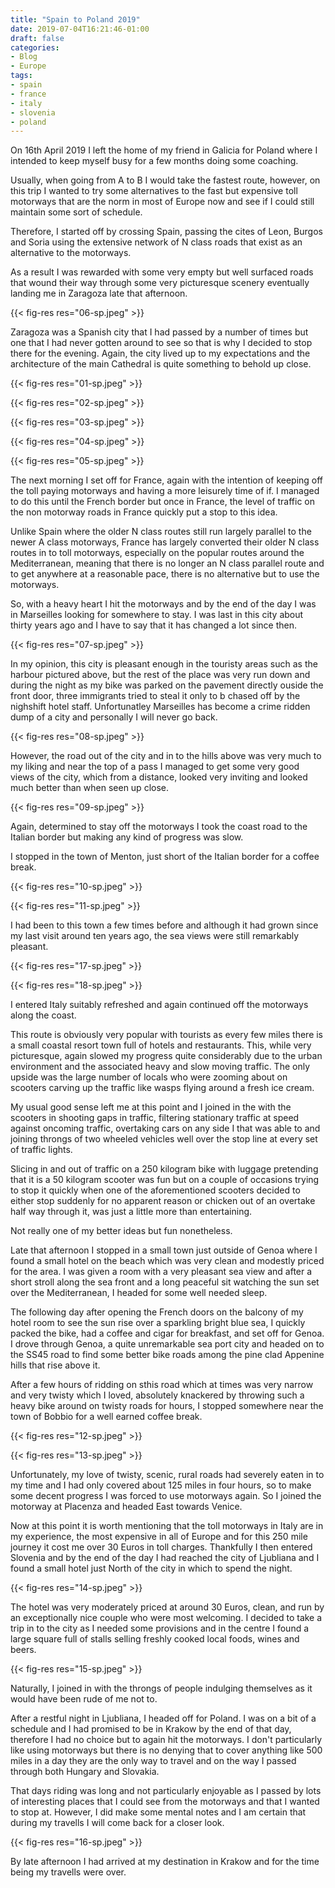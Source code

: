 ```yaml
---
title: "Spain to Poland 2019"
date: 2019-07-04T16:21:46-01:00
draft: false
categories:
- Blog
- Europe
tags:
- spain
- france
- italy
- slovenia
- poland
---
```


On 16th April 2019 I left the home of my friend in Galicia for Poland where I intended to keep myself busy for a few months doing some coaching.

Usually, when going from A to B I would take the fastest route, however, on this trip I wanted to try some alternatives to the fast but expensive toll motorways that are the norm in most of Europe now and see if I could still maintain some sort of schedule.

Therefore, I started off by crossing Spain, passing the cites of Leon, Burgos and Soria using the extensive network of N class roads that exist as an alternative to the motorways. 

<!--more-->

As a result I was rewarded with some very empty but well surfaced roads that wound their way through some very picturesque scenery eventually landing me in Zaragoza late that afternoon.

{{< fig-res res="06-sp.jpeg" >}}

Zaragoza was a Spanish city that I had passed by a number of times but one that I had never gotten around to see so that is why I decided to stop there for the evening. Again, the city lived up to my expectations and the architecture of the main Cathedral is quite something to behold up close.

{{< fig-res res="01-sp.jpeg" >}}

{{< fig-res res="02-sp.jpeg" >}}

{{< fig-res res="03-sp.jpeg" >}}

{{< fig-res res="04-sp.jpeg" >}}

{{< fig-res res="05-sp.jpeg" >}}

The next morning I set off for France, again with the intention of keeping off the toll paying motorways and having a more leisurely time of if. I managed to do this until the French border but once in France, the level of traffic on the non motorway roads in France quickly put a stop to this idea.

Unlike Spain where the older N class routes still run largely parallel to the newer A class motorways, France has largely converted their older N class routes in to toll motorways, especially on the popular routes around the Mediterranean, meaning that there is no longer an N class parallel route and to get anywhere at a reasonable pace,  there is no alternative but to use the motorways.

So, with a heavy heart I hit the motorways and by the end of the day I was in Marseilles looking for somewhere to stay. I was last in this city about thirty years ago and I have to say that it has changed a lot since then.

{{< fig-res res="07-sp.jpeg" >}}

In my opinion, this city is pleasant enough in the touristy areas such as the harbour pictured above, but the rest of the place was very run down and during the night as my bike was parked on the pavement directly ouside the front door, three immigrants tried to steal it only to b chased off by the nighshift hotel staff. Unfortunatley Marseilles has become a crime ridden dump of a city and personally I will never go back.

{{< fig-res res="08-sp.jpeg" >}}

However, the road out of the city and in to the hills above was very much to my liking and near the top of a pass I managed to get some very good views of the city, which from a distance, looked very inviting and looked much better than when seen up close.

{{< fig-res res="09-sp.jpeg" >}}

Again, determined to stay off the motorways I took the coast road to the Italian border but making any kind of progress was slow.

I stopped in the town of Menton, just short of the Italian border for a coffee break.

{{< fig-res res="10-sp.jpeg" >}}

{{< fig-res res="11-sp.jpeg" >}}

I had been to this town a few times before and although it had grown since my last visit around ten years ago, the sea views were still remarkably pleasant.

{{< fig-res res="17-sp.jpeg" >}}

{{< fig-res res="18-sp.jpeg" >}}

I entered Italy suitably refreshed and again continued off the motorways along the coast.

This route is obviously very popular with tourists as every few miles there is a small coastal resort town full of hotels and restaurants. This, while very picturesque, again slowed my progress quite considerably due to the urban environment and the associated heavy and slow moving traffic. The only upside was the large number of locals who were zooming about on scooters carving up the traffic like wasps flying around a fresh ice cream. 

My usual good sense left me at this point and I joined in the with the scooters in shooting gaps in traffic, filtering stationary traffic at speed against oncoming traffic, overtaking cars on any side I that was able to and joining throngs of two wheeled vehicles well over the stop line at every set of traffic lights.

Slicing in and out of traffic on a 250 kilogram bike with luggage pretending that it is a 50 kilogram scooter was fun but on a couple of occasions trying to stop it quickly when one of the aforementioned scooters decided to either stop suddenly for no apparent reason or chicken out of an overtake half way through it, was just a little more than entertaining.

Not really one of my better ideas but fun nonetheless.

Late that afternoon I stopped in a small town just outside of Genoa where I found a small hotel on the beach which was very clean and modestly priced for the area. I was given a room with a very pleasant sea view and after a short stroll along the sea front and a long peaceful sit watching the sun set over the Mediterranean, I headed for some well needed sleep.

The following day after opening the French doors on the balcony of my hotel room to see the sun rise over a sparkling bright blue sea, I quickly packed the bike, had a coffee and cigar for breakfast, and set off for Genoa. I drove through Genoa, a quite unremarkable sea port city and headed on to the SS45 road to find some better bike roads among the pine clad Appenine hills that rise above it.

After a few hours of ridding on sthis road which at times was very narrow and very twisty which I loved, absolutely knackered by throwing such a heavy bike around on twisty roads for hours, I stopped somewhere near the town of Bobbio for a well earned coffee break.

{{< fig-res res="12-sp.jpeg" >}}

{{< fig-res res="13-sp.jpeg" >}}

Unfortunately, my love of twisty, scenic, rural roads had severely eaten in to my time and I had only covered about 125 miles in four hours, so to make some decent progress I was forced to use motorways again. So I joined the motorway at Placenza and headed East towards Venice.

Now at this point it is worth mentioning that the toll motorways in Italy are in my experience, the most expensive in all of Europe and for this 250 mile journey it cost me over 30 Euros in toll charges. Thankfully I then entered Slovenia and by the end of the day I had reached the city of Ljubliana and I found a small hotel just North of the city in which to spend the night.

{{< fig-res res="14-sp.jpeg" >}}

The hotel was very moderately priced at around 30 Euros, clean, and run by an exceptionally nice couple who were most welcoming. I decided to take a trip in to the city as I needed some provisions and in the centre I found a large square full of stalls selling freshly cooked local foods, wines and beers.

{{< fig-res res="15-sp.jpeg" >}}

Naturally, I joined in with the throngs of people indulging themselves as it would have been rude of me not to.

After a restful night in Ljubliana, I headed off for Poland. I was on a bit of a schedule and I had promised to be in Krakow by the end of that day, therefore I had no choice but to again hit the motorways. I don't particularly like using motorways but there is no denying that to cover anything like 500 miles in a day they are the only way to travel and on the way I passed through both Hungary and Slovakia.

That days riding was long and not particularly enjoyable as I passed by lots of interesting places that I could see from the motorways and that I wanted to stop at. However, I did make some mental notes and I am certain that during my travells I will come back for a closer look.

{{< fig-res res="16-sp.jpeg" >}}

By late afternoon I had arrived at my destination in Krakow and for the time being my travells were over.